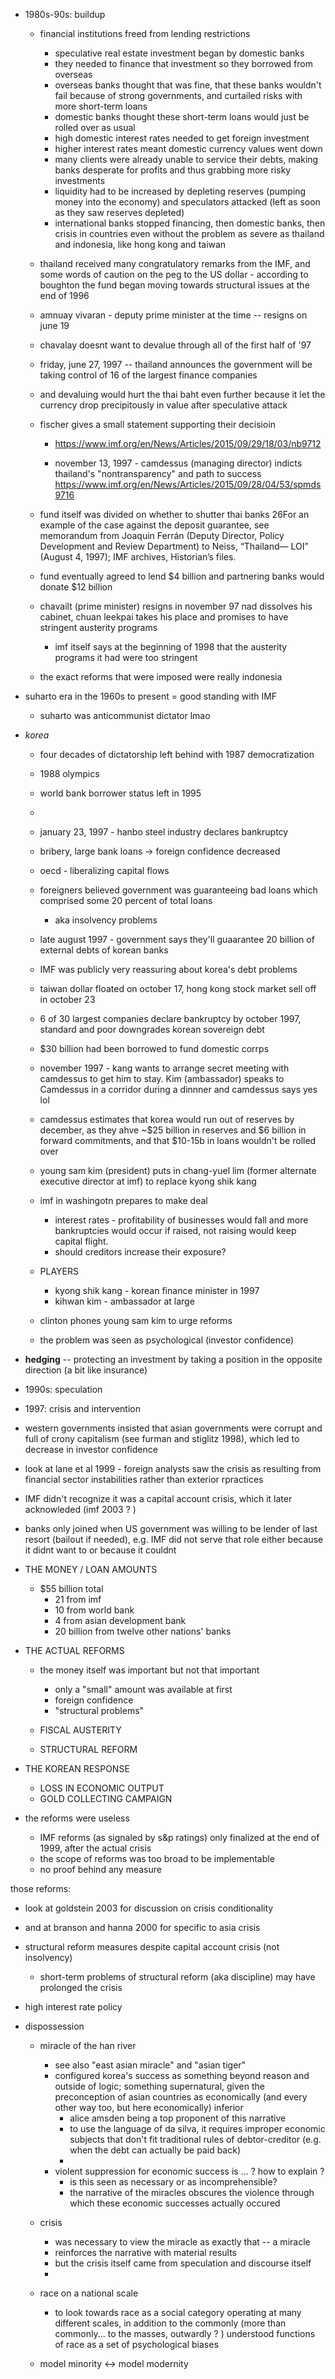 - 1980s-90s: buildup

  - financial institutions freed from lending restrictions
    - speculative real estate investment began by domestic
      banks
    - they needed to finance that investment so they borrowed
      from overseas
    - overseas banks thought that was fine, that these banks
      wouldn't fail because of strong governments, and
      curtailed risks with more short-term loans
    - domestic banks thought these short-term loans would just
      be rolled over as usual
    - high domestic interest rates needed to get foreign
      investment
    - higher interest rates meant domestic currency values went
      down
    - many clients were already unable to service their debts,
      making banks desperate for profits and thus grabbing more
      risky investments
    - liquidity had to be increased by depleting reserves
      (pumping money into the economy) and speculators attacked
      (left as soon as they saw reserves depleted)
    - international banks stopped financing, then domestic
      banks, then crisis in countries even without the problem
      as severe as thailand and indonesia, like hong kong and
      taiwan
  - thailand received many congratulatory remarks from the IMF,
    and some words of caution on the peg to the US dollar -
    according to boughton the fund began moving towards
    structural issues at the end of 1996

  - amnuay vivaran - deputy prime minister at the time --
    resigns on june 19
  - chavalay doesnt want to devalue through all of the first
    half of '97
  - friday, june 27, 1997 -- thailand announces the government
    will be taking control of 16 of the largest finance
    companies
  - and devaluing would hurt the thai baht even further because
    it let the currency drop precipitously in value after
    speculative attack
  - fischer gives a small statement supporting their decisioin

    - https://www.imf.org/en/News/Articles/2015/09/29/18/03/nb9712

    - november 13, 1997 - camdessus (managing director) indicts
      thailand's "nontransparency" and path to success
      https://www.imf.org/en/News/Articles/2015/09/28/04/53/spmds9716

  - fund itself was divided on whether to shutter thai banks
    26For an example of the case against the deposit guarantee,
    see memorandum from Joaquin Ferrán (Deputy Director, Policy
    Development and Review Department) to Neiss, “Thailand—
    LOI” (August 4, 1997); IMF archives, Historian’s files.
  - fund eventually agreed to lend $4 billion and partnering
    banks would donate $12 billion
  - chavailt (prime minister) resigns in november 97 nad
    dissolves his cabinet, chuan leekpai takes his place and
    promises to have stringent austerity programs
    - imf itself says at the beginning of 1998 that the
      austerity programs it had were too stringent
  - the exact reforms that were imposed were really indonesia

- suharto era in the 1960s to present = good standing with IMF

  - suharto was anticommunist dictator lmao

- _korea_

  - four decades of dictatorship left behind with 1987
    democratization
  - 1988 olympics
  - world bank borrower status left in 1995
  -
  - january 23, 1997 - hanbo steel industry declares bankruptcy
  - bribery, large bank loans -> foreign confidence decreased
  - oecd - liberalizing capital flows
  - foreigners believed government was guaranteeing bad loans
    which comprised some 20 percent of total loans
    - aka insolvency problems
  - late august 1997 - government says they'll guaarantee 20
    billion of external debts of korean banks
  - IMF was publicly very reassuring about korea's debt
    problems
  - taiwan dollar floated on october 17, hong kong stock market
    sell off in october 23
  - 6 of 30 largest companies declare bankruptcy by october
    1997, standard and poor downgrades korean sovereign debt
  - $30 billion had been borrowed to fund domestic corrps
  - november 1997 - kang wants to arrange secret meeting with
    camdessus to get him to stay. Kim (ambassador) speaks to
    Camdessus in a corridor during a dinnner and camdessus says
    yes lol
  - camdessus estimates that korea would run out of reserves by
    december, as they ahve ~$25 billion in reserves and $6
    billion in forward commitments, and that $10-15b in loans
    wouldn't be rolled over
  - young sam kim (president) puts in chang-yuel lim (former
    alternate executive director at imf) to replace kyong shik
    kang

  - imf in washingotn prepares to make deal
    - interest rates - profitability of businesses would fall
      and more bankruptcies would occur if raised, not raising
      would keep capital flight.
    - should creditors increase their exposure?
  - PLAYERS

    - kyong shik kang - korean finance minister in 1997
    - kihwan kim - ambassador at large

  - clinton phones young sam kim to urge reforms
  - the problem was seen as psychological (investor confidence)

- **hedging** -- protecting an investment by taking a position
  in the opposite direction (a bit like insurance)

- 1990s: speculation
- 1997: crisis and intervention
- western governments insisted that asian governments were
  corrupt and full of crony capitalism (see furman and stiglitz
  1998), which led to decrease in investor confidence
- look at lane et al 1999 - foreign analysts saw the crisis as
  resulting from financial sector instabilities rather than
  exterior rpractices
- IMF didn't recognize it was a capital account crisis, which
  it later acknowleded (imf 2003 ? )
- banks only joined when US government was willing to be lender
  of last resort (bailout if needed), e.g. IMF did not serve
  that role either because it didnt want to or because it
  couldnt

- THE MONEY / LOAN AMOUNTS
  - $55 billion total
    - 21 from imf
    - 10 from world bank
    - 4 from asian development bank
    - 20 billion from twelve other nations' banks
- THE ACTUAL REFORMS

  - the money itself was important but not that important

    - only a "small" amount was available at first
    - foreign confidence
    - "structural problems"

  - FISCAL AUSTERITY
  - STRUCTURAL REFORM

- THE KOREAN RESPONSE

  - LOSS IN ECONOMIC OUTPUT
  - GOLD COLLECTING CAMPAIGN

- the reforms were useless
  - IMF reforms (as signaled by s&p ratings) only finalized at
    the end of 1999, after the actual crisis
  - the scope of reforms was too broad to be implementable
  - no proof behind any measure

those reforms:

- look at goldstein 2003 for discussion on crisis
  conditionality
- and at branson and hanna 2000 for specific to asia crisis

- structural reform measures despite capital account crisis
  (not insolvency)
  - short-term problems of structural reform (aka discipline)
    may have prolonged the crisis
- high interest rate policy

- dispossession

  - miracle of the han river

    - see also "east asian miracle" and "asian tiger"
    - configured korea's success as something beyond reason and
      outside of logic; something supernatural, given the
      preconception of asian countries as economically (and
      every other way too, but here economically) inferior
      - alice amsden being a top proponent of this narrative
      - to use the language of da silva, it requires improper
        economic subjects that don't fit traditional rules of
        debtor-creditor (e.g. when the debt can actually be
        paid back)
      -
    - violent suppression for economic success is ... ? how to
      explain ?
      - is this seen as necessary or as incomprehensible?
      - the narrative of the miracles obscures the violence
        through which these economic successes actually occured

  - crisis
    - was necessary to view the miracle as exactly that -- a
      miracle
    - reinforces the narrative with material results
    - but the crisis itself came from speculation and discourse
      itself
    -
  - race on a national scale
    - to look towards race as a social category operating at
      many different scales, in addition to the commonly (more
      than commonly... to the masses, outwardly ? ) understood
      functions of race as a set of psychological biases
  - model minority <-> model modernity
